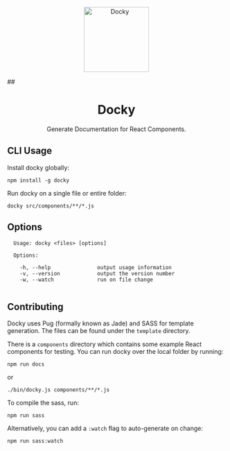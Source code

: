 <p align="center">
  <img
    src="https://github.com/markmur/docky/raw/master/template/images/docky.png?raw=true"
    width="150"
    title="Docky" />
</p>
## <h1 align="center">Docky</h1>
<p align="center">Generate Documentation for React Components.</p>

## CLI Usage

Install docky globally:

```shell
npm install -g docky
```

Run docky on a single file or entire folder:

```shell
docky src/components/**/*.js
```

## Options

```shell
  Usage: docky <files> [options]

  Options:

    -h, --help               output usage information
    -v, --version            output the version number
    -w, --watch              run on file change


```

## Contributing

Docky uses Pug (formally known as Jade) and SASS for template generation. The files can be found under the `template` directory.

There is a `components` directory which contains some example React components for testing. You can run docky over the local folder by running:

```shell
npm run docs
```

or

```shell
./bin/docky.js components/**/*.js
```

To compile the sass, run:
```shell
npm run sass
```

Alternatively, you can add a `:watch` flag to auto-generate on change:

```shell
npm run sass:watch
```
